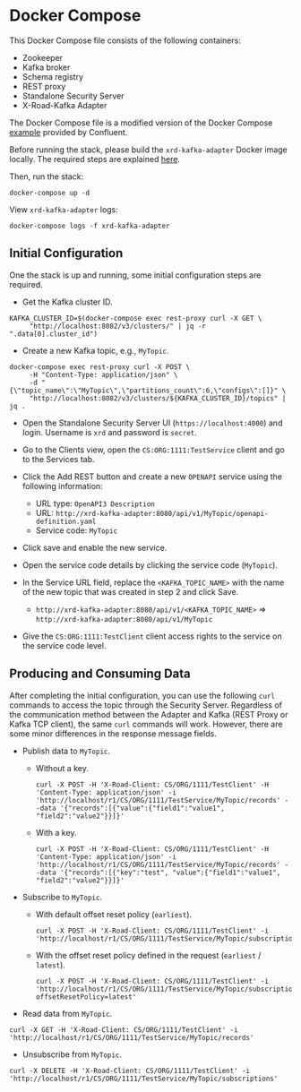 # Docker Compose

This Docker Compose file consists of the following containers:

- Zookeeper
- Kafka broker
- Schema registry
- REST proxy
- Standalone Security Server
- X-Road-Kafka Adapter

The Docker Compose file is a modified version of the Docker Compose [example](https://raw.githubusercontent.com/confluentinc/cp-all-in-one/6.2.0-post/cp-all-in-one/docker-compose.yml) 
provided by Confluent.

Before running the stack, please build the `xrd-kafka-adapter` Docker image locally. The required steps are explained 
[here](../README.md#using-docker).

Then, run the stack:
```
docker-compose up -d
```

View `xrd-kafka-adapter` logs:
```
docker-compose logs -f xrd-kafka-adapter
```

## Initial Configuration

One the stack is up and running, some initial configuration steps are required.

- Get the Kafka cluster ID.

```
KAFKA_CLUSTER_ID=$(docker-compose exec rest-proxy curl -X GET \
     "http://localhost:8082/v3/clusters/" | jq -r ".data[0].cluster_id")
```

- Create a new Kafka topic, e.g., `MyTopic`.

```
docker-compose exec rest-proxy curl -X POST \
     -H "Content-Type: application/json" \
     -d "{\"topic_name\":\"MyTopic\",\"partitions_count\":6,\"configs\":[]}" \
     "http://localhost:8082/v3/clusters/${KAFKA_CLUSTER_ID}/topics" | jq .
```

- Open the Standalone Security Server UI (`https://localhost:4000`) and login. Username is `xrd` and password is `secret`.

- Go to the Clients view, open the `CS:ORG:1111:TestService` client and go to the Services tab.

- Click the Add REST button and create a new `OPENAPI` service using the following information:
  - URL type: `OpenAPI3 Description`
  - URL: `http://xrd-kafka-adapter:8080/api/v1/MyTopic/openapi-definition.yaml`
  - Service code: `MyTopic`

- Click save and enable the new service.

- Open the service code details by clicking the service code (`MyTopic`).

- In the Service URL field, replace the `<KAFKA_TOPIC_NAME>` with the name of the new topic that was created in step 2 and click Save.
  - `http://xrd-kafka-adapter:8080/api/v1/<KAFKA_TOPIC_NAME>` => `http://xrd-kafka-adapter:8080/api/v1/MyTopic`
  
- Give the `CS:ORG:1111:TestClient` client access rights to the service on the service code level.

## Producing and Consuming Data

After completing the initial configuration, you can use the following `curl` commands to access the topic through the Security Server.
Regardless of the communication method between the Adapter and Kafka (REST Proxy or Kafka TCP client), the same `curl` commands will work.
However, there are some minor differences in the response message fields.

- Publish data to `MyTopic`.

  - Without a key.
    ```
    curl -X POST -H 'X-Road-Client: CS/ORG/1111/TestClient' -H 'Content-Type: application/json' -i 'http://localhost/r1/CS/ORG/1111/TestService/MyTopic/records' --data '{"records":[{"value":{"field1":"value1", "field2":"value2"}}]}'
    ```

  - With a key.
    ```
    curl -X POST -H 'X-Road-Client: CS/ORG/1111/TestClient' -H 'Content-Type: application/json' -i 'http://localhost/r1/CS/ORG/1111/TestService/MyTopic/records' --data '{"records":[{"key":"test", "value":{"field1":"value1", "field2":"value2"}}]}'
    ```
  
- Subscribe to `MyTopic`.

  - With default offset reset policy (`earliest`).
    ```
    curl -X POST -H 'X-Road-Client: CS/ORG/1111/TestClient' -i 'http://localhost/r1/CS/ORG/1111/TestService/MyTopic/subscriptions'
    ```
 
  - With the offset reset policy defined in the request (`earliest` / `latest`).
    ```
    curl -X POST -H 'X-Road-Client: CS/ORG/1111/TestClient' -i 'http://localhost/r1/CS/ORG/1111/TestService/MyTopic/subscriptions?offsetResetPolicy=latest'
    ```
      
- Read data from `MyTopic`.
```
curl -X GET -H 'X-Road-Client: CS/ORG/1111/TestClient' -i 'http://localhost/r1/CS/ORG/1111/TestService/MyTopic/records'
```

- Unsubscribe from `MyTopic`.
```
curl -X DELETE -H 'X-Road-Client: CS/ORG/1111/TestClient' -i 'http://localhost/r1/CS/ORG/1111/TestService/MyTopic/subscriptions'
```